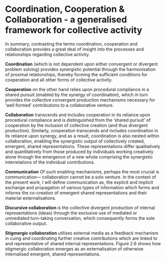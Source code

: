 # Coordination, Cooperation & Collaboration - a generalised framework for collective activity

In summary, contrasting the terms coordination, cooperation and collaboration provides
a great deal of insight into the processes and relationships regarding collective activity.

**Coordination** (which is not dependent upon either convergent or divergent problem solving) provides synergistic potential through the harmonisation of proximal relationships, thereby forming the sufficient conditions for cooperation and all other forms of collective activity. 

**Cooperation** on the other hand relies upon procedural compliance in a shared pursuit (enabled by the synergy of coordination), which in turn provides the collective convergent production mechanisms necessary for ‘well formed’ contributions to a collaborative venture.

**Collaboration** transcends and includes cooperation in its reliance upon procedural compliance and is distinguished from the ‘shared pursuit’ of cooperation by the inclusion of collective creation (and thus divergent production). Similarly, cooperation transcends and includes coordination in its reliance upon synergy, and as a result, coordination is also nested within collaboration, enabling the synergistic output of collectively created, emergent, shared representations. These representations differ
qualitatively and quantitatively from those produced by individuals working creatively alone through the emergence of a new whole comprising the synergistic interrelations of the individual contributions.

**Communication** Of such enabling mechanisms, perhaps the most crucial is communication— collaboration cannot be a solo venture. In the context of the present work, I will define communication as, the explicit and implicit exchange and propagation of various types of information which forms and informs the co-creation of emergent shared representations and their material externalisations.

**Discursive collaboration** is the collective divergent production of internal representations (ideas) through the exclusive use of mediated or unmediated turn-taking conversation, which consequently forms the sole collaborative output.

**Stigmergic collaboration** utilises external media as a feedback mechanism in cuing and coordinating further creative contributions which are linked to and representative of shared internal representations. Figure 2.6 shows how stigmergic collaboration emerges as an externalisation of otherwise internalised emergent, shared representations.